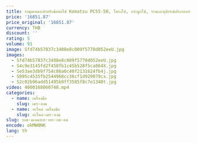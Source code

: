 ```yaml
---
title: รถขุดเหมาะสําหรับข้อต่อโซ่ Komatsu PC55-50, โครงโซ่, กระดูกโซ่, รางและอุปกรณ์ประกอบราง PC55-50
price: '16851.87'
price_original: '16851.87'
currency: THB
discount: ''
rating: 5
volume: 91
image: Sfd74b57837c3408e8c009f5770d052eeU.jpg
images:
  - Sfd74b57837c3408e8c009f5770d052eeU.jpg
  - S4c9e3145fd2f458fb1c45b528f5ca864X.jpg
  - Se53ae3db9f754c86a0c40f2131624fb4j.jpg
  - S895c4535fb2544968cc36cf1d929079cx.jpg
  - S2c02b96add51495b9ff3585f8c7e1340t.jpg
video: 4000168060748.mp4
categories:
  - name: เครื่องมือ
    slug: เคร-องม
  - name: อะไหล่ เครื่องมือ
    slug: อะไหล-เคร-องม
slug: รถข-ดเหมาะส-าหร-บข-อต
encode: okMW0NK
lang: th
---
```

  